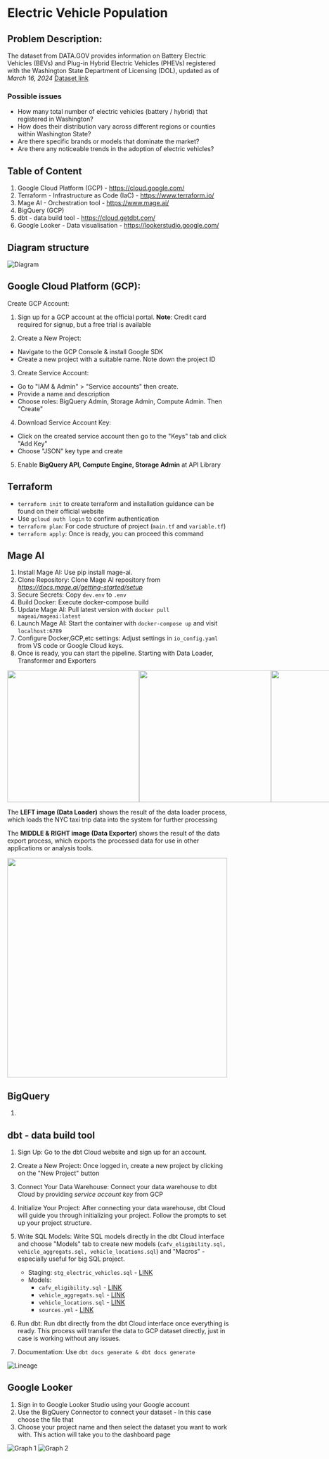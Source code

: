 # Electric Vehicle Population

## Problem Description:
The dataset from DATA.GOV provides information on Battery Electric Vehicles (BEVs) and Plug-in Hybrid Electric Vehicles (PHEVs) registered with the Washington State Department of Licensing (DOL), updated as of *March 16, 2024* [Dataset link](https://catalog.data.gov/dataset/electric-vehicle-population-data)

### Possible issues ### 
* How many total number of electric vehicles (battery / hybrid) that registered in Washington? 
* How does their distribution vary across different regions or counties within Washington State?
* Are there specific brands or models that dominate the market?
* Are there any noticeable trends in the adoption of electric vehicles?

## Table of Content 
1. Google Cloud Platform (GCP) - https://cloud.google.com/ 
2. Terraform - Infrastructure as Code (IaC) - https://www.terraform.io/
3. Mage AI - Orchestration tool - https://www.mage.ai/
4. BigQuery (GCP)
5. dbt - data build tool - https://cloud.getdbt.com/
6. Google Looker - Data visualisation - https://lookerstudio.google.com/

## Diagram structure
![Diagram](https://github.com/zukui1984/electric-vehicle-population-project/blob/master/images/miro%20diagram.jpg)

## Google Cloud Platform (GCP):
Create GCP Account:

1. Sign up for a GCP account at the official portal.
**Note**: Credit card required for signup, but a free trial is available

2. Create a New Project:
- Navigate to the GCP Console & install Google SDK
- Create a new project with a suitable name. Note down the project ID

3. Create Service Account:
- Go to "IAM & Admin" > "Service accounts" then create. 
- Provide a name and description
- Choose roles: BigQuery Admin, Storage Admin, Compute Admin. Then "Create"

4. Download Service Account Key:
- Click on the created service account then go to the "Keys" tab and click "Add Key"
- Choose "JSON" key type and create

5. Enable **BigQuery API, Compute Engine, Storage Admin** at API Library

## Terraform 
* `terraform init` to create terraform and installation guidance can be found on their official website
* Use `gcloud auth login` to confirm authentication 
* `terraform plan`: For code structure of project (`main.tf` and `variable.tf`)
* `terraform apply`: Once is ready, you can proceed this command

## Mage AI
1. Install Mage AI: Use pip install mage-ai.
2. Clone Repository: Clone Mage AI repository from *https://docs.mage.ai/getting-started/setup*
3. Secure Secrets: Copy `dev.env` to `.env`
4. Build Docker: Execute docker-compose build
5. Update Mage AI: Pull latest version with `docker pull mageai/mageai:latest`
6. Launch Mage AI: Start the container with `docker-compose up` and visit `localhost:6789`
7. Configure Docker,GCP,etc settings: Adjust settings in `io_config.yaml` from VS code or Google Cloud keys.
8. Once is ready, you can start the pipeline. Starting with Data Loader, Transformer and Exporters

<div style="display: flex; justify-content: space-between;">
  <img src="https://github.com/zukui1984/dbt_project/blob/master/data-loader.JPG" width="300" />
  <img src="https://github.com/zukui1984/dbt_project/blob/master/data%20exporter.JPG" width="300" />
  <img src="https://github.com/zukui1984/dbt_project/blob/master/data%20exporter.JPG" width="300" />
</div>
<p>The <b>LEFT image (Data Loader)</b> shows the result of the data loader process, which loads the NYC taxi trip data into the system for further processing</p>
<p>The <b>MIDDLE  & RIGHT image (Data Exporter)</b> shows the result of the data export process, which exports the processed data for use in other applications or analysis tools.</p>

 <img src="https://github.com/zukui1984/electric-vehicle-population-project/blob/master/images/mage-tree.JPG" width="500" />

## BigQuery 
1. 

## dbt - data build tool
1. Sign Up: Go to the dbt Cloud website and sign up for an account.
2. Create a New Project: Once logged in, create a new project by clicking on the "New Project" button
3. Connect Your Data Warehouse: Connect your data warehouse to dbt Cloud by providing *service account key* from GCP
4. Initialize Your Project: After connecting your data warehouse, dbt Cloud will guide you through initializing your project. Follow the prompts to set up your project structure.
5. Write SQL Models: Write SQL models directly in the dbt Cloud interface and choose "Models" tab to create new models (`cafv_eligibility.sql, vehicle_aggregats.sql, vehicle_locations.sql`) and "Macros" - especially useful for big SQL project.

    -  Staging: `stg_electric_vehicles.sql` - [LINK](https://github.com/zukui1984/electric-vehicle-population-project/blob/master/dbt/models/staging/stg_electric_vehicles.sql)
    -  Models:
        -    `cafv_eligibility.sql` - [LINK](https://github.com/zukui1984/electric-vehicle-population-project/blob/master/dbt/models/cafv_eligibility.sql)
        -    `vehicle_aggregats.sql` - [LINK](https://github.com/zukui1984/electric-vehicle-population-project/blob/master/dbt/models/vehicle_aggregats.sql)
        -    `vehicle_locations.sql` - [LINK](https://github.com/zukui1984/electric-vehicle-population-project/blob/master/dbt/models/vehicle_locations.sql)
        -    `sources.yml` - [LINK](https://github.com/zukui1984/electric-vehicle-population-project/blob/master/dbt/models/sources.yml)

7. Run dbt: Run dbt directly from the dbt Cloud interface once everything is ready. This process will transfer the data to GCP dataset directly, just in case is working without any issues.
8. Documentation: Use `dbt docs generate & dbt docs generate`

![Lineage](https://github.com/zukui1984/electric-vehicle-population-project/blob/master/images/dbt%20lineage.JPG)

## Google Looker
1. Sign in to Google Looker Studio using your Google account 
2. Use the BigQuery Connector to connect your dataset - In this case choose the file that 
3. Choose your project name and then select the dataset you want to work with. This action will take you to the dashboard page

![Graph 1](https://github.com/zukui1984/electric-vehicle-population-project/blob/master/images/visualisation-1_update.JPG)
![Graph 2](https://github.com/zukui1984/electric-vehicle-population-project/blob/master/images/visualisation-1.JPG)




